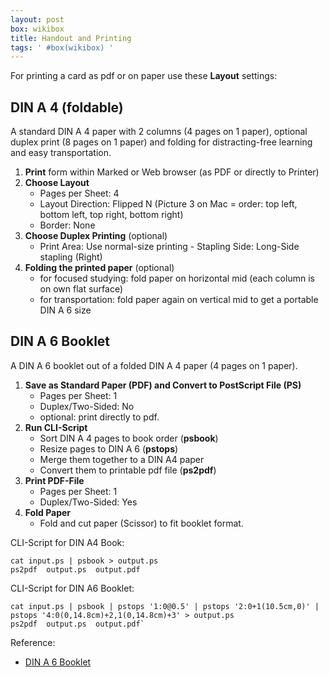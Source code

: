 ```yaml
---
layout: post
box: wikibox
title: Handout and Printing
tags: ' #box(wikibox) '
---
```


For printing a card as pdf or on paper use these **Layout** settings:

## DIN A 4 (foldable)

A standard DIN A 4 paper with 2 columns (4 pages on 1 paper), optional duplex print (8 pages on 1 paper) and folding for distracting-free learning and easy transportation.

1. **Print** form within Marked or Web browser (as PDF or directly to Printer)
2. **Choose Layout**
	- Pages per Sheet: 4
	- Layout Direction: Flipped N 
	  (Picture 3 on Mac = order: top left, bottom left, top right, bottom right)
	- Border: None
3. **Choose Duplex Printing** (optional)
	- Print Area: Use normal-size printing - Stapling Side: Long-Side stapling (Right)
4. **Folding the printed paper** (optional)
	- for focused studying: fold paper on horizontal mid (each column is on own flat surface)
	- for transportation: fold paper again on vertical mid to get a portable DIN A 6 size

## DIN A 6 Booklet

A DIN A 6 booklet out of a folded DIN A 4 paper (4 pages on 1 paper).

1. **Save as Standard Paper (PDF) and Convert to PostScript File (PS)**
	- Pages per Sheet: 1
	- Duplex/Two-Sided: No
	- optional: print directly to pdf.
2. **Run CLI-Script**
	- Sort DIN A 4 pages to book order (**psbook**)
	- Resize pages to DIN A 6 (**pstops**)
	- Merge them together to a DIN A4 paper
	- Convert them to printable pdf file (**ps2pdf**)
3. **Print PDF-File**
	- Pages per Sheet: 1
	- Duplex/Two-Sided: Yes
4. **Fold Paper**
	- Fold and cut paper (Scissor) to fit booklet format.

CLI-Script for DIN A4 Book:

	cat input.ps | psbook > output.ps
	ps2pdf  output.ps  output.pdf

CLI-Script for DIN A6 Booklet:

	cat input.ps | psbook | pstops '1:0@0.5' | pstops '2:0+1(10.5cm,0)' | pstops '4:0(0,14.8cm)+2,1(0,14.8cm)+3' > output.ps
	ps2pdf  output.ps  output.pdf`

Reference:

- [DIN A 6 Booklet](http://www.rootz.de/2010/12/ein-booklet-in-din-a6-als-druckfertige-pdf-datei-erstellen/)